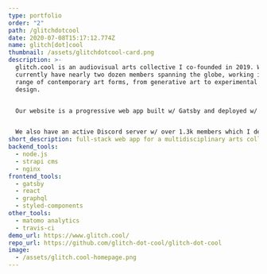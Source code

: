 ```yaml
---
type: portfolio
order: "2"
path: /glitchdotcool
date: 2020-07-08T15:17:12.774Z
name: glitch[dot]cool
thumbnail: /assets/glitchdotcool-card.png
description: >-
  glitch.cool is an audiovisual arts collective I co-founded in 2019. We
  currently have nearly two dozen members spanning the globe, working in a wide
  range of contemporary art forms, from generative art to experimental sound
  design.


  Our website is a progressive web app built w/ Gatsby and deployed w/ continuous integration to Netlify. We currently have 15 contributors to the site who post content using Strapi CMS. I also set up Matomo, an open source privacy-respecting analytics solution, which runs on a LAMP (Linux, Apache, MySQL, PHP) stack deployed to Linode. To date the site has attracted over 35k visitors and has served over 5k downloads of our royalty-free sample packs.


  We also have an active Discord server w/ over 1.3k members which I developed a custom node.js-based bot for.
short_description: full-stack web app for a multidisciplinary arts collective
backend_tools:
  - node.js
  - strapi cms
  - nginx
frontend_tools:
  - gatsby
  - react
  - graphql
  - styled-components
other_tools:
  - matomo analytics
  - travis-ci
demo_url: https://www.glitch.cool/
repo_url: https://github.com/glitch-dot-cool/glitch-dot-cool
image:
  - /assets/glitch.cool-homepage.png
---
```

